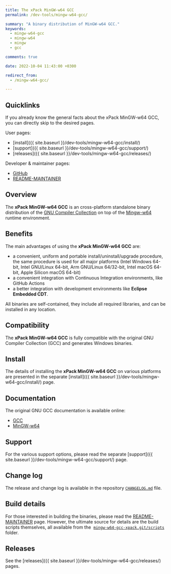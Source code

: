 ```yaml
---
title: The xPack MinGW-w64 GCC
permalink: /dev-tools/mingw-w64-gcc/

summary: "A binary distribution of MinGW-w64 GCC."
keywords:
  - mingw-w64-gcc
  - mingw-w64
  - mingw
  - gcc

comments: true

date: 2022-10-04 11:43:00 +0300

redirect_from:
  - /mingw-w64-gcc/

---
```


## Quicklinks

If you already know the general facts about the xPack MinGW-w64 GCC, you can
directly skip to the desired pages.

User pages:

- [install]({{ site.baseurl }}/dev-tools/mingw-w64-gcc/install/)
- [support]({{ site.baseurl }}/dev-tools/mingw-w64-gcc/support/)
- [releases]({{ site.baseurl }}/dev-tools/mingw-w64-gcc/releases/)

Developer & maintainer pages:

- [GitHub](https://github.com/xpack-dev-tools/mingw-w64-gcc-xpack/)
- [README-MAINTAINER](https://github.com/xpack-dev-tools/mingw-w64-gcc-xpack/blob/xpack/README-MAINTAINER.md)

## Overview

The **xPack MinGW-w64 GCC**
is an cross-platform standalone binary distribution of the
[GNU Compiler Collection](https://gcc.gnu.org) on top of the
[Mingw-w64](https://www.mingw-w64.org) runtime environment.

## Benefits

The main advantages of using the **xPack MinGW-w64 GCC** are:

- a convenient, uniform and portable install/uninstall/upgrade procedure,
  the same procedure is used for all major
  platforms (Intel Windows 64-bit, Intel GNU/Linux 64-bit, Arm GNU/Linux
  64/32-bit, Intel macOS 64-bit, Apple Silicon macOS 64-bit)
- a convenient integration with Continuous Integration environments,
  like GitHub Actions
- a better integration with development environments
  like **Eclipse Embedded CDT**.

All binaries are self-contained, they include all required libraries,
and can be installed in any location.

## Compatibility

The **xPack MinGW-w64 GCC** is fully compatible with the
original GNU Compiler Collection (GCC) and generates Windows binaries.

## Install

The details of installing the **xPack MinGW-w64 GCC** on various
platforms are presented in the separate
[install]({{ site.baseurl }}/dev-tools/mingw-w64-gcc/install/) page.

## Documentation

The original GNU GCC documentation is available online:

- [GCC](https://gcc.gnu.org/onlinedocs/)
- [MinGW-w64](https://www.mingw-w64.org/docs/overview/)

## Support

For the various support options, please read the separate
[support]({{ site.baseurl }}/dev-tools/mingw-w64-gcc/support/) page.

## Change log

The release and change log is available in the repository
[`CHANGELOG.md`](https://github.com/xpack-dev-tools/mingw-w64-gcc-xpack/blob/xpack/CHANGELOG.md) file.

## Build details

For those interested in building the binaries, please read the
[README-MAINTAINER](https://github.com/xpack-dev-tools/mingw-w64-gcc-xpack/blob/xpack/README-MAINTAINER.md)
page.
However, the ultimate source for details are the build scripts themselves,
all available from the 
[`mingw-w64-gcc-xpack.git/scripts`](https://github.com/xpack-dev-tools/mingw-w64-gcc-xpack/tree/xpack/scripts/)
folder.

## Releases

See the [releases]({{ site.baseurl }}/dev-tools/mingw-w64-gcc/releases/) pages.
